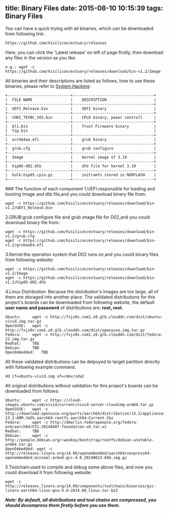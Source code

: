title: Binary Files
date: 2015-08-10 10:15:39
tags: Binary Files
---

You can have a quick trying with all binaries, which can be downloaded from following link:

	https://github.com/hisilicon/estuary/releases

Here, you can click the 'Latest release' on left of page firstly, then download any files in the version as you like.

	e.g.: wget -c https://github.com/hisilicon/estuary/releases/download/bin-v1.2/Image

All binaries and their descriptions are listed as follows, how to use these binaries, please refer to <a href="/tags/System-Hacking/">System Hacking</a>:

    +----------------------------+------------------------------------+       
    |  FILE NAME                 |    DESCRIPTION                     |
    +----------------------------+------------------------------------+    
    |  UEFI_Release.bin          |    UEFI binary                     |
    +----------------------------+------------------------------------+
    |  CH02_TEVBC_V03.bin        |    CPLD binary, power controll     |
    +----------------------------+------------------------------------+
    |  bl1.bin                   |    Trust Fireware binary           |
    |  fip.bin                   |                                    |
    +----------------------------+------------------------------------+                    
    |  arch64aa.efi              |    grub binary                     |
    +----------------------------+------------------------------------+       
    |  grub.cfg                  |    grub configure                  |        
    +----------------------------+------------------------------------+       
    |  Image                     |    kernel image of 3.19            |
    +----------------------------+------------------------------------+
    |  hip05-d02.dtb             |    dtb file for kernel 3.19        |
    +----------------------------+------------------------------------+              
    |  hulk-hip05.cpio.gz        |    initramfs stored in NORFLASH    |   
    +----------------------------+------------------------------------+

###<span id="function"> The function of each component</span>
1.<span id="UEFI">UEFI</span>:responsible for loading and booting Image and dtb file,and you could download binary file from:

	wget -c https://github.com/hisilicon/estuary/releases/download/bin-v1.2/UEFI_Release.bin 

2.<span id="GRUB">GRUB</span>:grub configure file and grub image file for D02,and you could download binary file from:

	wget -c https://github.com/hisilicon/estuary/releases/download/bin-v1.2/grub.cfg
	wget -c https://github.com/hisilicon/estuary/releases/download/bin-v1.2/grubaa64.efi

3.<span id="kernel">Kernel</span>:the operation system that D02 runs on,and you could binary files from following website:

	wget -c https://github.com/hisilicon/estuary/releases/download/bin-v1.2/Image
	wget -c https://github.com/hisilicon/estuary/releases/download/bin-v1.2/hip05-d02.dtb

4.<span id="dist">Linux Distribution</span>: Because the distribution's Images are too large, all of them are storaged into another place. The validated distributions for this project's boards can be downloaded from following website, the default **user name and passowrd** of distributions are: **root, root**.

	Ubuntu:     wget -c http://7xjz0v.com1.z0.glb.clouddn.com/dist/ubuntu-vivid.img.tar.gz
	OpenSUSE:   wget -c http://7xjz0v.com1.z0.glb.clouddn.com/dist/opensuse.img.tar.gz
	Fedora:     wget -c http://7xjz0v.com1.z0.glb.clouddn.com/dist/fedora-22.img.tar.gz
	Redhat:     TBD
	Debian:     TBD
	OpenEmbedded:   TBD
All these validated distributions can be delpoyed to target partition directly with following example command.

	dd if=ubuntu-vivid.img of=/dev/sda2

All original distributions without validation for this project's boards can be downloaded from follows:

	Ubuntu:		wget -c https://cloud-images.ubuntu.com/vivid/current/vivid-server-cloudimg-arm64.tar.gz
	OpenSUSE:   wget -c http://download.opensuse.org/ports/aarch64/distribution/13.2/appliances/openSUSE-13.2-ARM-JeOS.aarch64-rootfs.aarch64-Current.tbz
	Fedora:     wget -c http://dmarlin.fedorapeople.org/fedora-arm/aarch64/F21-20140407-foundation-v8.tar.xz
	Redhat:     TBD
	Debian:     wget -c http://people.debian.org/~wookey/bootstrap/rootfs/debian-unstable-arm64.tar.gz
	OpenEmbedded: wget -c http://releases.linaro.org/14.06/openembedded/aarch64/vexpress64-openembedded_minimal-armv8-gcc-4.8_20140623-668.img.gz

5.<span id="toolchain">Toolchain</span>:used to compile and debug some above files, and now you could download it from following website:

    wget -c http://releases.linaro.org/14.09/components/toolchain/binaries/gcc-linaro-aarch64-linux-gnu-4.9-2014.09_linux.tar.bz2
	
***Note: By default, all distributions and tool chains are compressed, you should decompress them firstly before you use them.***
